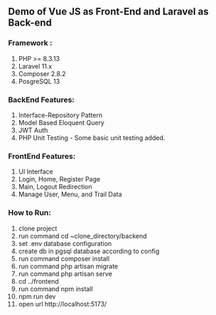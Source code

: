 ## Demo of Vue JS as Front-End and Laravel as Back-end

### Framework :
1. PHP >= 8.3.13
1. Laravel 11.x
1. Composer 2.8.2
1. PosgreSQL 13

### BackEnd Features:
1. Interface-Repository Pattern
1. Model Based Eloquent Query
1. JWT Auth
1. PHP Unit Testing - Some basic unit testing added.

### FrontEnd Features:
1. UI Interface
1. Login, Home, Register Page
1. Main, Logout Redirection
1. Manage User, Menu, and Trail Data

### How to Run:
1. clone project
1. run command cd ~clone_directory/backend
1. set .env database configuration
1. create db in pgsql database according to config
1. run command composer install
1. run command php artisan migrate
1. run command php artisan serve
1. cd ../frontend
1. run command npm install
1. npm run dev
1. open url http://localhost:5173/
